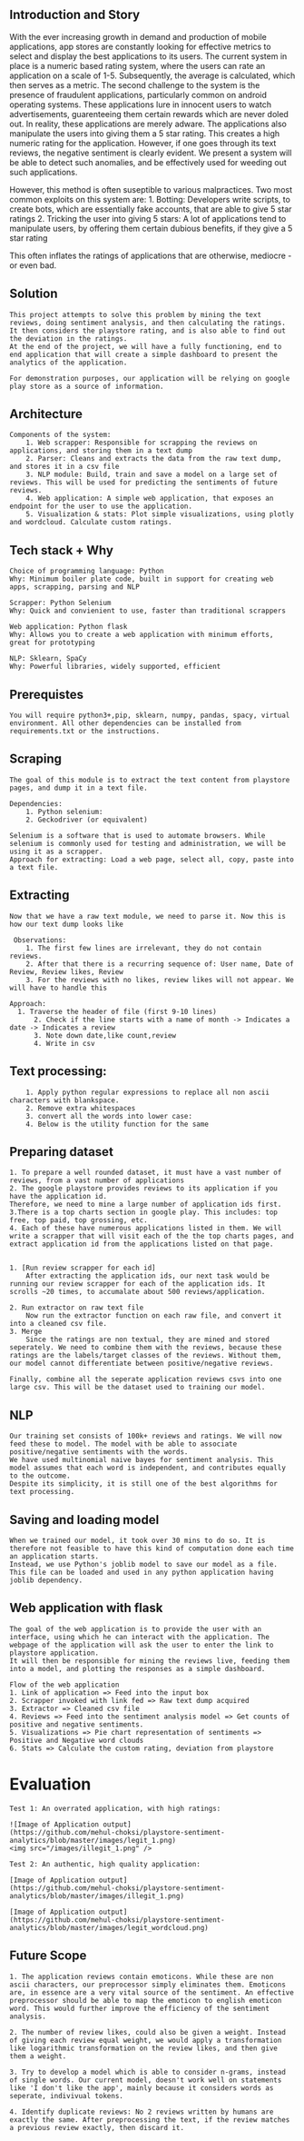 ## Introduction and Story

With the ever increasing growth in demand and production of mobile applications, app stores are constantly looking for effective metrics to select and display the best applications to its users. The current system in place is a numeric based rating system, where the users can rate an application on a scale of 1-5. Subsequently, the average is calculated, which then serves as a metric. The second challenge to the system is the presence of fraudulent applications, particularly common on android operating systems. These applications lure in innocent users to watch advertisements, guarenteeing them certain rewards which are never doled out. In reality, these applications are merely adware. The applications also manipulate the users into giving them a 5 star rating. This creates a high numeric rating for the application. However, if one goes through its text reviews, the negative sentiment is clearly evident. We present a system will be able to detect such anomalies, and be effectively used for weeding out such applications.

However, this method is often suseptible to various malpractices. Two most common exploits on this system are:
	1. Botting: Developers write scripts, to create bots, which are essentially fake accounts, that are able to give 5 star ratings
	2. Tricking the user into giving 5 stars: A lot of applications tend to manipulate users, by offering them certain dubious benefits, if they give a 5 star rating

This often inflates the ratings of applications that are otherwise, mediocre - or even bad.

## Solution

	This project attempts to solve this problem by mining the text reviews, doing sentiment analysis, and then calculating the ratings. It then considers the playstore rating, and is also able to find out the deviation in the ratings.
	At the end of the project, we will have a fully functioning, end to end application that will create a simple dashboard to present the analytics of the application.

	For demonstration purposes, our application will be relying on google play store as a source of information.

## Architecture

	Components of the system:
		1. Web scrapper: Responsible for scrapping the reviews on applications, and storing them in a text dump
		2. Parser: Cleans and extracts the data from the raw text dump, and stores it in a csv file
		3. NLP module: Build, train and save a model on a large set of reviews. This will be used for predicting the sentiments of future reviews.
		4. Web application: A simple web application, that exposes an endpoint for the user to use the application. 
		5. Visualization & stats: Plot simple visualizations, using plotly and wordcloud. Calculate custom ratings.
		
## Tech stack + Why 

	Choice of programming language: Python
	Why: Minimum boiler plate code, built in support for creating web apps, scrapping, parsing and NLP

	Scrapper: Python Selenium
	Why: Quick and convienient to use, faster than traditional scrappers

	Web application: Python flask
	Why: Allows you to create a web application with minimum efforts, great for prototyping

	NLP: Sklearn, SpaCy
	Why: Powerful libraries, widely supported, efficient 

## Prerequistes
	You will require python3+,pip, sklearn, numpy, pandas, spacy, virtual environment. All other dependencies can be installed from requirements.txt or the instructions.

## Scraping

	The goal of this module is to extract the text content from playstore pages, and dump it in a text file.

	Dependencies:
		1. Python selenium:
		2. Geckodriver (or equivalent)

	Selenium is a software that is used to automate browsers. While selenium is commonly used for testing and administration, we will be using it as a scrapper.
	Approach for extracting: Load a web page, select all, copy, paste into a text file.
  
## Extracting

	Now that we have a raw text module, we need to parse it. Now this is how our text dump looks like
	
	 Observations:
		1. The first few lines are irrelevant, they do not contain reviews.
		2. After that there is a recurring sequence of: User name, Date of Review, Review likes, Review
		3. For the reviews with no likes, review likes will not appear. We will have to handle this

	Approach:
      1. Traverse the header of file (first 9-10 lines)
		  2. Check if the line starts with a name of month -> Indicates a date -> Indicates a review
		  3. Note down date,like count,review
		  4. Write in csv

## Text processing: 
		1. Apply python regular expressions to replace all non ascii characters with blankspace.
		2. Remove extra whitespaces
		3. convert all the words into lower case:
		4. Below is the utility function for the same
	
	
## Preparing dataset
	1. To prepare a well rounded dataset, it must have a vast number of reviews, from a vast number of applications
	2. The google playstore provides reviews to its application if you have the application id.
	Therefore, we need to mine a large number of application ids first.
	3.There is a top charts section in google play. This includes: top free, top paid, top grossing, etc.
	4. Each of these have numerous applications listed in them. We will write a scrapper that will visit each of the the top charts pages, and extract application id from the applications listed on that page.
  
  
	1. [Run review scrapper for each id]
		After extracting the application ids, our next task would be running our review scrapper for each of the application ids. It scrolls ~20 times, to accumalate about 500 reviews/application.

	2. Run extractor on raw text file
		Now run the extractor function on each raw file, and convert it into a cleaned csv file.
	3. Merge
		Since the ratings are non textual, they are mined and stored seperately. We need to combine them with the reviews, because these ratings are the labels/target classes of the reviews. Without them, our model cannot differentiate between positive/negative reviews.
		
	Finally, combine all the seperate application reviews csvs into one large csv. This will be the dataset used to training our model.
## NLP
	Our training set consists of 100k+ reviews and ratings. We will now feed these to model. The model with be able to associate positive/negative sentiments with the words.
	We have used multinomial naive bayes for sentiment analysis. This model assumes that each word is independent, and contributes equally to the outcome.
	Despite its simplicity, it is still one of the best algorithms for text processing.

## Saving and loading model 

	When we trained our model, it took over 30 mins to do so. It is therefore not feasible to have this kind of computation done each time an application starts.
	Instead, we use Python's joblib model to save our model as a file. This file can be loaded and used in any python application having joblib dependency.

	
## Web application with flask

	The goal of the web application is to provide the user with an interface, using which he can interact with the application. The webpage of the application will ask the user to enter the link to playstore application. 
	It will then be responsible for mining the reviews live, feeding them into a model, and plotting the responses as a simple dashboard.

	Flow of the web application
	1. Link of application => Feed into the input box
	2. Scrapper invoked with link fed => Raw text dump acquired
	3. Extractor => Cleaned csv file
	4. Reviews => Feed into the sentiment analysis model => Get counts of positive and negative sentiments.
	5. Visualizations => Pie chart representation of sentiments => Positive and Negative word clouds
	6. Stats => Calculate the custom rating, deviation from playstore

# Evaluation
	Test 1: An overrated application, with high ratings:

	![Image of Application output]
	(https://github.com/mehul-choksi/playstore-sentiment-analytics/blob/master/images/legit_1.png)
	<img src="/images/illegit_1.png" />

	Test 2: An authentic, high quality application:

	[Image of Application output]
	(https://github.com/mehul-choksi/playstore-sentiment-analytics/blob/master/images/illegit_1.png)
	
	[Image of Application output]
	(https://github.com/mehul-choksi/playstore-sentiment-analytics/blob/master/images/legit_wordcloud.png)
## Future Scope
	1. The application reviews contain emoticons. While these are non ascii characters, our preprocessor simply eliminates them. Emoticons are, in essence are a very vital source of the sentiment. An effective preprocessor should be able to map the emoticon to english emoticon word. This would further improve the efficiency of the sentiment analysis.

	2. The number of review likes, could also be given a weight. Instead of giving each review equal weight, we would apply a transformation like logarithmic transformation on the review likes, and then give them a weight.

	3. Try to develop a model which is able to consider n-grams, instead of single words. Our current model, doesn't work well on statements like 'I don't like the app', mainly because it considers words as seperate, indivivual tokens.

	4. Identify duplicate reviews: No 2 reviews written by humans are exactly the same. After preprocessing the text, if the review matches a previous review exactly, then discard it.
